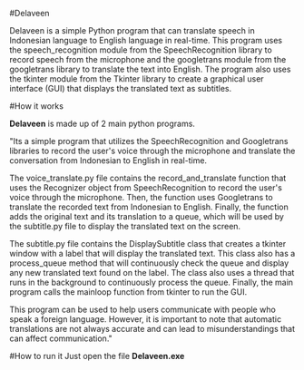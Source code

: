 #Delaveen

Delaveen is a simple Python program that can translate speech in Indonesian language to English language in real-time. This program uses the speech_recognition module from the SpeechRecognition library to record speech from the microphone and the googletrans module from the googletrans library to translate the text into English. The program also uses the tkinter module from the Tkinter library to create a graphical user interface (GUI) that displays the translated text as subtitles.

#How it works

 **Delaveen** is made up of 2 main python programs.
 
"Its a simple program that utilizes the SpeechRecognition and Googletrans libraries to record the user's voice through the microphone and translate the conversation from Indonesian to English in real-time.

The voice_translate.py file contains the record_and_translate function that uses the Recognizer object from SpeechRecognition to record the user's voice through the microphone. Then, the function uses Googletrans to translate the recorded text from Indonesian to English. Finally, the function adds the original text and its translation to a queue, which will be used by the subtitle.py file to display the translated text on the screen.

The subtitle.py file contains the DisplaySubtitle class that creates a tkinter window with a label that will display the translated text. This class also has a process_queue method that will continuously check the queue and display any new translated text found on the label. The class also uses a thread that runs in the background to continuously process the queue. Finally, the main program calls the mainloop function from tkinter to run the GUI.

This program can be used to help users communicate with people who speak a foreign language. However, it is important to note that automatic translations are not always accurate and can lead to misunderstandings that can affect communication."

#How to run it
Just open the file **Delaveen.exe**
